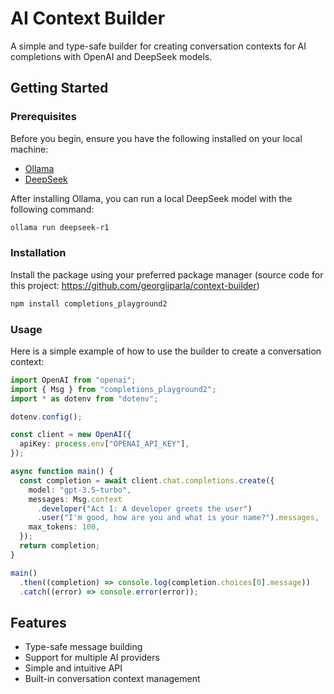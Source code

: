 # AI Context Builder

A simple and type-safe builder for creating conversation contexts for AI completions with OpenAI and DeepSeek models.

## Getting Started

### Prerequisites

Before you begin, ensure you have the following installed on your local machine:

- [Ollama](https://ollama.com/download)
- [DeepSeek](https://ollama.com/library/deepseek-coder)

After installing Ollama, you can run a local DeepSeek model with the following command:

```bash
ollama run deepseek-r1
```

### Installation

Install the package using your preferred package manager
(source code for this project: https://github.com/georgiiparla/context-builder)

```bash
npm install completions_playground2
```

### Usage

Here is a simple example of how to use the builder to create a conversation context:

```typescript
import OpenAI from "openai";
import { Msg } from "completions_playground2";
import * as dotenv from "dotenv";

dotenv.config();

const client = new OpenAI({
  apiKey: process.env["OPENAI_API_KEY"],
});

async function main() {
  const completion = await client.chat.completions.create({
    model: "gpt-3.5-turbo",
    messages: Msg.context
      .developer("Act 1: A developer greets the user")
      .user("I'm good, how are you and what is your name?").messages,
    max_tokens: 100,
  });
  return completion;
}

main()
  .then((completion) => console.log(completion.choices[0].message))
  .catch((error) => console.error(error));
```

## Features

- Type-safe message building
- Support for multiple AI providers
- Simple and intuitive API
- Built-in conversation context management
